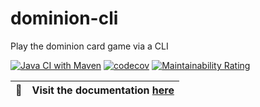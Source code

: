 # dominion-cli
Play the dominion card game via a CLI

[![Java CI with Maven](https://github.com/Splines/dominion-cli/actions/workflows/build.yml/badge.svg)](https://github.com/Splines/dominion-cli/actions/workflows/build.yml)
[![codecov](https://codecov.io/gh/Splines/dominion-cli/branch/main/graph/badge.svg?token=kG7xahROjx)](https://codecov.io/gh/Splines/dominion-cli)
[![Maintainability Rating](https://sonarcloud.io/api/project_badges/measure?project=Splines_dominion-cli&metric=sqale_rating)](https://sonarcloud.io/summary/new_code?id=Splines_dominion-cli)

| :page_with_curl: | **Visit the documentation [here](https://splines.github.io/dominion-cli/)** |
| ---------------- | :-------------------------------------------------------------------------- |


